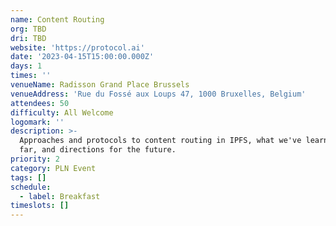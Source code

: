 ```yaml
---
name: Content Routing
org: TBD
dri: TBD
website: 'https://protocol.ai'
date: '2023-04-15T15:00:00.000Z'
days: 1
times: ''
venueName: Radisson Grand Place Brussels
venueAddress: 'Rue du Fossé aux Loups 47, 1000 Bruxelles, Belgium'
attendees: 50
difficulty: All Welcome
logomark: ''
description: >-
  Approaches and protocols to content routing in IPFS, what we've learned so
  far, and directions for the future.
priority: 2
category: PLN Event
tags: []
schedule:
  - label: Breakfast
timeslots: []
---
```









